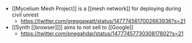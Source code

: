 - [[Mycelium Mesh Project]] is a [[mesh network]] for deploying during civil unrest
    - https://twitter.com/greggawatt/status/1477745617002663936?s=21
- [[Synth [[browser]]]] aims to not sell to [[Google]]
    - https://twitter.com/pnegahdar/status/1477745773030817802?s=21

